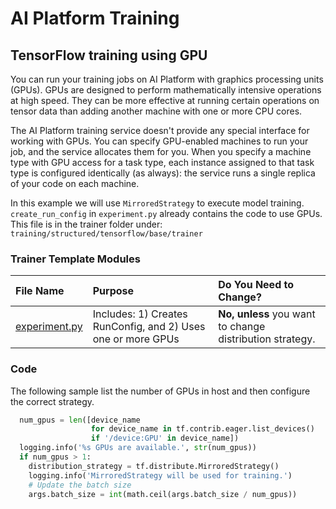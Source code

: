 # AI Platform Training

## TensorFlow training using GPU

You can run your training jobs on AI Platform with graphics processing units
(GPUs). GPUs are designed to perform mathematically intensive operations at
high speed. They can be more effective at running certain operations on tensor
data than adding another machine with one or more CPU cores.

The AI Platform training service doesn't provide any special interface for
working with GPUs. You can specify GPU-enabled machines to run your job, and
the service allocates them for you. When you specify a machine type with GPU
access for a task type, each instance assigned to that task type is configured
identically (as always): the service runs a single replica of your code on each
machine.

In this example we will use `MirroredStrategy` to execute model training.
`create_run_config` in `experiment.py`  already contains the code to use GPUs.
This file is in the trainer folder under:
  `training/structured/tensorflow/base/trainer`

### Trainer Template Modules

|File Name| Purpose| Do You Need to Change?
|:---|:---|:---
|[experiment.py](tensorflow/trainer/experiment.py) |Includes: 1) Creates RunConfig, and 2) Uses one or more GPUs | **No, unless** you want to change distribution strategy.

### Code

The following sample list the number of GPUs in host and then
configure the correct strategy.

```python
  num_gpus = len([device_name
                  for device_name in tf.contrib.eager.list_devices()
                  if '/device:GPU' in device_name])
  logging.info('%s GPUs are available.', str(num_gpus))
  if num_gpus > 1:
    distribution_strategy = tf.distribute.MirroredStrategy()
    logging.info('MirroredStrategy will be used for training.')
    # Update the batch size
    args.batch_size = int(math.ceil(args.batch_size / num_gpus))
```
